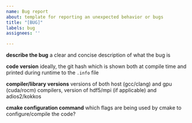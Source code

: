 ```yaml
---
name: Bug report
about: template for reporting an unexpected behavior or bugs
title: "[BUG]"
labels: bug
assignees: ''

---
```


**describe the bug**
a clear and concise description of what the bug is

**code version**
ideally, the git hash which is shown both at compile time and printed during runtime to the `.info` file

**compiler/library versions**
versions of both host (gcc/clang) and gpu (cuda/rocm) compilers, version of hdf5/mpi (if applicable) and adios2/kokkos

**cmake configuration command**
which flags are being used by cmake to configure/compile the code?
